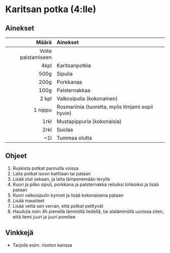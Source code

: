 ﻿# Karitsan potka (4:lle)

## Ainekset
Määrä | Ainekset
----:|:----
|Voita paistamiseen
4kpl|Karitsanpotkia
500g|Sipulia
200g|Porkkanaa
100g|Palsternakkaa
2 kpl|Valkosipulia (kokonainen)
1 nippu|Rosmariinia (tuoretta, myös timjami sopii hyvin)
1rkl|Mustapippuria (kokonaisia)
2rkl|Suolaa
~1l|Tummaa olutta


## Ohjeet
1. Ruskista potkat pannulla voissa
2. Laita potkat isoon kattilaan tai pataan
3. Lisää olut sekaan, ja laita lämpenemään levylle
4. Kuori ja pilko sipuli, porkkana ja palsternakka reiluiksi lohkoiksi ja lisää pataan
5. Kuori valkosipulin kynnet ja lisää kokonaisena pataan
6. Lisää mausteet
7. Lisää vettä sen verran, että potkat peittyvät
8. Hauduta noin 4h pienellä lämmöllä liedellä, tai alalämmöllä uunissa siten, että liemi juuri ja juuri poreilee

## Vinkkejä
* Tarjoile esim. risoton kanssa

